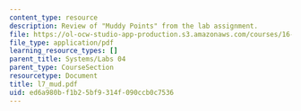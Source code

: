 ```yaml
---
content_type: resource
description: Review of "Muddy Points" from the lab assignment.
file: https://ol-ocw-studio-app-production.s3.amazonaws.com/courses/16-01-unified-engineering-i-ii-iii-iv-fall-2005-spring-2006/ed6a980bf1b25bf9314f090ccb0c7536_l7_mud.pdf
file_type: application/pdf
learning_resource_types: []
parent_title: Systems/Labs 04
parent_type: CourseSection
resourcetype: Document
title: l7_mud.pdf
uid: ed6a980b-f1b2-5bf9-314f-090ccb0c7536
---
```

